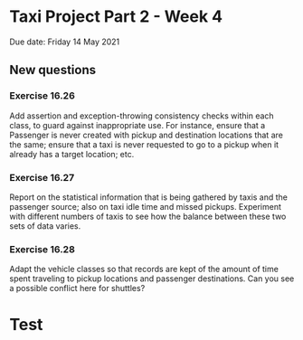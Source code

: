 # Taxi Project Part 2 - Week 4

Due date: Friday 14 May 2021

## New questions

### Exercise 16.26 
Add assertion and exception-throwing consistency checks within each class, to guard against inappropriate use. For instance, ensure that a Passenger is never created with pickup and destination locations that are the same; ensure that a taxi is never requested to go to a pickup when it already has a target location; etc. 

### Exercise 16.27 
Report on the statistical information that is being gathered by taxis and the passenger source; also on taxi idle time and missed pickups. Experiment with different numbers of taxis to see how the balance between these two sets of data varies. 

### Exercise 16.28 
Adapt the vehicle classes so that records are kept of the amount of time spent traveling to pickup locations and passenger destinations. Can you see a possible conflict here for shuttles?

# Test

